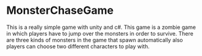 # MonsterChaseGame
This is a really simple game with unity and c#. 
This game is a zombie game in which players have to jump over the monsters in order to survive.
There are three kinds of monsters in the game that spawn automatically also players can choose two different characters to play with.
